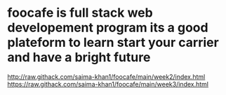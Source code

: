 # foocafe is full stack web developement program its a good plateform to learn start your carrier and have a bright future
http://raw.githack.com/saima-khan1/foocafe/main/week2/index.html
https://raw.githack.com/saima-khan1/foocafe/main/week3/index.html
